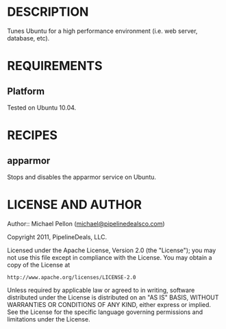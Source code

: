 DESCRIPTION
===========

Tunes Ubuntu for a high performance environment (i.e. web server, database, etc).

REQUIREMENTS
============

Platform
--------

Tested on Ubuntu 10.04.

RECIPES
=======

apparmor
--------

Stops and disables the apparmor service on Ubuntu.

LICENSE AND AUTHOR
==================

Author:: Michael Pellon (<michael@pipelinedealsco.com>)

Copyright 2011, PipelineDeals, LLC.

Licensed under the Apache License, Version 2.0 (the "License");
you may not use this file except in compliance with the License.
You may obtain a copy of the License at

    http://www.apache.org/licenses/LICENSE-2.0

Unless required by applicable law or agreed to in writing, software
distributed under the License is distributed on an "AS IS" BASIS,
WITHOUT WARRANTIES OR CONDITIONS OF ANY KIND, either express or implied.
See the License for the specific language governing permissions and
limitations under the License.

